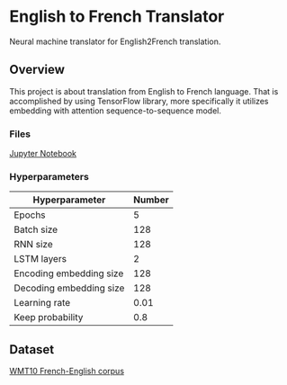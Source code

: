 # English to French Translator


Neural machine translator for English2French translation.

## Overview
This project is about translation from English to French language. That is accomplished by using TensorFlow library, more specifically it utilizes embedding with attention sequence-to-sequence model.

### Files

[Jupyter Notebook](https://github.com/hparik11/language-translation/blob/master/language_translation.ipynb)

### Hyperparameters

Hyperparameter          | Number |
----------------------- | ------ |
Epochs                  | 5     |
Batch size              | 128    |
RNN size                | 128    |
LSTM layers             | 2      |
Encoding embedding size | 128    |
Decoding embedding size | 128    |
Learning rate           | 0.01  |
Keep probability        | 0.8    |

## Dataset

[WMT10 French-English corpus](http://www.statmt.org/wmt10/training-giga-fren.tar)
